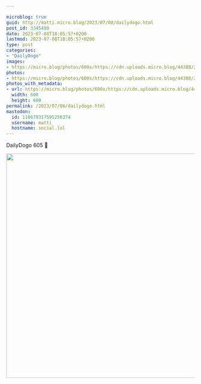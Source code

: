 ```yaml
---

microblog: true
guid: http://matti.micro.blog/2023/07/08/dailydogo.html
post_id: 3345480
date: 2023-07-08T18:05:57+0200
lastmod: 2023-07-08T18:05:57+0200
type: post
categories:
- "DailyDogo"
images:
- https://micro.blog/photos/600x/https://cdn.uploads.micro.blog/44388/2023/66bc6be673b9487fafe287a61483ca40.jpg
photos:
- https://micro.blog/photos/600x/https://cdn.uploads.micro.blog/44388/2023/66bc6be673b9487fafe287a61483ca40.jpg
photos_with_metadata:
- url: https://micro.blog/photos/600x/https://cdn.uploads.micro.blog/44388/2023/66bc6be673b9487fafe287a61483ca40.jpg
  width: 600
  height: 600
permalink: /2023/07/08/dailydogo.html
mastodon:
  id: 110679317595256374
  username: matti
  hostname: social.lol
---
```

DailyDogo 605 🐶

<img src="https://micro.blog/photos/600x/https://blog.martin-haehnel.de/uploads/2023/66bc6be673b9487fafe287a61483ca40.jpg" width="600" height="600" alt="" />
